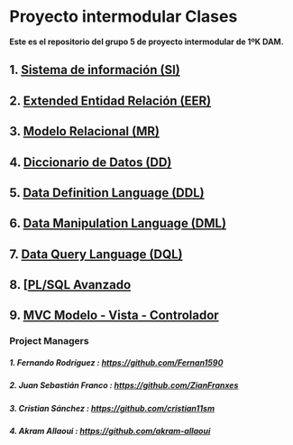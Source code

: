 # Proyecto intermodular Clases

**Este es el repositorio del grupo 5 de proyecto intermodular de 1ºK DAM.**

## 1. [Sistema de información (SI)](https://github.com/Proyecto1K2024Grupo5/1-K_Proyecto_Gimnasio/blob/main/src/Docs/1.%20SI.md)

## 2. [Extended Entidad Relación (EER)](https://github.com/Proyecto1K2024Grupo5/1-K_Proyecto_Gimnasio/blob/main/src/Docs/2.%20EER.md)

## 3. [Modelo Relacional (MR)](https://github.com/Proyecto1K2024Grupo5/1-K_Proyecto_Gimnasio/blob/main/src/Docs/3.%20MR.md)

## 4. [Diccionario de Datos (DD)](https://github.com/Proyecto1K2024Grupo5/1-K_Proyecto_Gimnasio/blob/main/src/Docs/4.%20DD.md)

## 5. [Data Definition Language (DDL)](https://github.com/Proyecto1K2024Grupo5/1-K_Proyecto_Gimnasio/blob/main/src/Docs/5.%20DDL.md)

## 6. [Data Manipulation Language (DML)](https://github.com/Proyecto1K2024Grupo5/1-K_Proyecto_Gimnasio/blob/main/src/Docs/6.%20DML.md)

## 7. [Data Query Language (DQL)](https://github.com/Proyecto1K2024Grupo5/1-K_Proyecto_Gimnasio/blob/main/src/Docs/7.%20DQL.md)

## 8. [[PL/SQL Avanzado](https://github.com/Proyecto1K2024Grupo5/1-K_Proyecto_Gimnasio/blob/main/src/Docs/8.%20PL%5CSQL%20Avanzado.md](https://github.com/Proyecto1K2024Grupo5/1-K_Proyecto_Gimnasio/blob/main/src/Docs/8.%20PL_SQL%20Avanzado.md))

## 9. [MVC Modelo - Vista - Controlador](https://github.com/Proyecto1K2024Grupo5/1-K_Proyecto_Gimnasio/blob/main/src/Docs/9.%20Reparto%20de%20Tareas%20DAO.md)

### Project Managers
##### 1. Fernando Rodríguez : https://github.com/Fernan1590
  
##### 2. Juan Sebastián Franco : https://github.com/ZianFranxes
  
##### 3. Cristian Sánchez : https://github.com/cristian11sm

##### 4. Akram Allaoui  :  https://github.com/akram-allaoui
   


